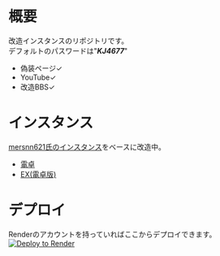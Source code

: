 # 概要  

改造インスタンスのリポジトリです。  
デフォルトのパスワードは"***KJ4677***"  
- 偽装ページ✓  
- YouTube✓
- 改造BBS✓  
# インスタンス  

[mersnn621氏のインスタンス](https://github.com/mersnn621/yuki-bbs)をベースに改造中。  
- [電卓](https://github.com/beta9514/B95_calculator)  
- [EX(電卓版)](https://github.com/beta9514/B95_EX-calculator)
# デプロイ  

Renderのアカウントを持っていればここからデプロイできます。  
<a href="https://render.com/deploy?repo=https://github.com/beta9514/B95_ex">
<img src="https://render.com/images/deploy-to-render-button.svg" alt="Deploy to Render">
</a>
